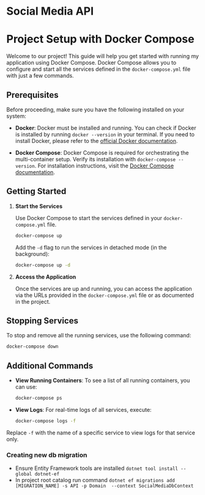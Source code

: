 # Social Media API

# Project Setup with Docker Compose

Welcome to our project! This guide will help you get started with running my application using Docker Compose. Docker Compose allows you to configure and start all the services defined in the `docker-compose.yml` file with just a few commands.

## Prerequisites

Before proceeding, make sure you have the following installed on your system:

- **Docker**: Docker must be installed and running. You can check if Docker is installed by running `docker --version` in your terminal. If you need to install Docker, please refer to the [official Docker documentation](https://docs.docker.com/get-docker/).

- **Docker Compose**: Docker Compose is required for orchestrating the multi-container setup. Verify its installation with `docker-compose --version`. For installation instructions, visit the [Docker Compose documentation](https://docs.docker.com/compose/install/).

## Getting Started

1. **Start the Services**

   Use Docker Compose to start the services defined in your `docker-compose.yml` file.

   ```bash
   docker-compose up
   ```

   Add the `-d` flag to run the services in detached mode (in the background):

   ```bash
   docker-compose up -d
   ```

2. **Access the Application**

   Once the services are up and running, you can access the application via the URLs provided in the `docker-compose.yml` file or as documented in the project.

## Stopping Services

To stop and remove all the running services, use the following command:

```bash
docker-compose down
```

## Additional Commands

- **View Running Containers**: To see a list of all running containers, you can use:

  ```bash
  docker-compose ps
  ```

- **View Logs**: For real-time logs of all services, execute:

  ```bash
  docker-compose logs -f
  ```

Replace `-f` with the name of a specific service to view logs for that service only.

### Creating new db migration

- Ensure Entity Framework tools are installed `dotnet tool install --global dotnet-ef`
- In project root catalog run command `dotnet ef migrations add [MIGRATION_NAME] -s API -p Domain  --context SocialMediaDbContext`
